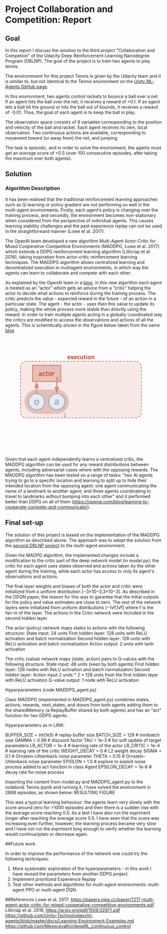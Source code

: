 # Project Collaboration and Competition: Report

## Goal

In this report I discuss the solution to the third project "Collaboration and Competion" of the Udacity Deep Reinforcement Learning Nanodegree Program (DRLNP). The goal of the project is to train two agents to play tennis. 

The environmnent for this project Tennis is given by the Udacity team and it is similar to, but not identical to the Tennis environment on the [Unity ML-Agents GitHub page](https://github.com/Unity-Technologies/ml-agents/blob/master/docs/Learning-Environment-Examples.md).

In this environment, two agents control rackets to bounce a ball over a net. If an agent hits the ball over the net, it receives a reward of +0.1. If an agent lets a ball hit the ground or hits the ball out of bounds, it receives a reward of -0.01. Thus, the goal of each agent is to keep the ball in play.

The observation space consists of 8 variables corresponding to the position and velocity of the ball and racket. Each agent receives its own, local observation. Two continuous actions are available, corresponding to movement toward (or away from) the net, and jumping.

The task is episodic, and in order to solve the environment, the agents must get an average score of +0.5 (over 100 consecutive episodes, after taking the maximum over both agents). 

## Solution
### Algorithm Description

It has been realised that the traditional reinforcement learning approaches such as Q-learning or policy gradient are not performing so well in the multi-agent environments. Firstly, each agent’s policy is changing over the training process, and secondly, the environment becomes non-stationary when considered from the perspective of individual agents. This causes learning stability challenges and the past experience replay can not be used in the straightforward manner (Lowe et al. 2017).

The OpenAI team developed a new algorithm Multi-Agent Actor-Critic for Mixed Cooperative-Competitive Environments (MADDPG, Lowe et al. 2017) which extends a DDPG reinforcement learning algorithm (Lillicrap et al. 2016), taking inspiration from actor-critic reinforcement learning techniques. The MADDPG algorithm allows centralized learning and decentralized execution in multiagent environments, in which way the agents can learn to collaborate and compete with each other.

As explained by the OpenAI team in a [blog](https://openai.com/blog/learning-to-cooperate-compete-and-communicate/), in this new algorithm each agent is treated as an “actor” which gets an advice from a “critic” helping the actor to decide what actions to reinforce during the training process. The critic predicts the value - expected reward in the future - of an action in a particular state. The agent - the actor - uses then this value to update its policy, making the whole process more stable than directly using the reward. In order to train multiple agents acting in a globally-coordinated way the critics are modified to access the observations and actions of all the agents. This is schemtically shown in the figure below taken from the same [blog](https://openai.com/blog/learning-to-cooperate-compete-and-communicate/)

![alt text](nipsdiagram_2.gif)

Given that each agent independently learns a centralized critic, the MADDPG algorithm can be used for any reward distributions between agents, including adversarial cases where with the opposing rewards. The MADDPG algorithm has been tested on a range of tasks: "two AI agents trying to go to a specific location and learning to split up to hide their intended location from the opposing agent; one agent communicating the name of a landmark to another agent; and three agents coordinating to travel to landmarks without bumping into each other" and it performed better than DDPG on all of them (https://openai.com/blog/learning-to-cooperate-compete-and-communicate/).


## Final set-up

The solution of this project is based on the implementation of the MADDPG algorithm as described above. The approach was to adopt the solution from the [second DRLNP project](https://github.com/MesecevaKci/deepRL_continuous_control) to the multi-agent environment. 

Given the MADPG algorithm, the implemented changes include a modification to the critic part of the deep network model (in model.py): the critic for each agent uses states observed and actions taken by the other agent during the training, while each actor has access to only its agent's observations and actions. 

The final layer weights and biases of both the actor and critic were initialized from a uniform distribution [−3×10−3,3×10−3].  As described in the DDQN paper, the reason for this was to garantee that the initial outputs for the policy and value estimates are close to zero. The rest of the network layers were initialized from uniform distributions [−1√f,1√f] where f is the fan-in of the layer. The actions in the Critic network were included in the second hidden layer. 

 The actor (policy) network maps states to actions with the following structure:
    State input: 24 units
    First hidden layer: 128 units with ReLU activation and batch normalization
    Second hidden layer: 128 units with ReLU activation and batch normalization
    Action output: 2 units with tanh activation

The critic (value) network maps (state, action) pairs to Q-values with the following structure:
    State input: 48 units (seen by both agents)
    First hidden layer: 128 nodes with ReLU activation and batch normalization
    Second hidden layer:  Action input 2 units * 2 + 128 units from the first hidden layer with ReLU activation 
    Q-value output: 1 node with ReLU activation


Hyperparameters (code MADDPG_agent.py)

Class MADDPG (implemented in MADDPG_agent.py) combines states, actions, rewards, next_states, and dones from both agents adding them to the sharedMemory (a ReplayBuffer shared by both agents) and has an "act" function for two DDPG agents.

Hyperparameters as in LINK:

BUFFER_SIZE = int(1e5)  # replay buffer size
BATCH_SIZE = 128        # minibatch size
GAMMA = 0.99            # discount factor
TAU = 1e-3              # for soft update of target parameters
LR_ACTOR = 1e-4         # learning rate of the actor 
LR_CRITIC = 1e-4        # learning rate of the critic
WEIGHT_DECAY = 0        # L2 weight decay
SIGMA = 0.1             # Ornstein-Uhlenbeck noise parameter
THETA = 0.15            # Ornstein-Uhlenbeck noise parameter
EPSILON = 1.0           # explore to exploit noise process added to act function in class Agent
EPSILON_DECAY = 1e-6 # decay rate for noise process

Importing the content from model.py and MADDPG_agent.py to the notebook Tennis.ipynb and running it, I have solved the environment  in 2868 episodes, as shown below:
RESULTING FIGURE 

This was a typical learning behaviour: the agents learn very slowly with the score around zero for >1000 episodes and then there is a sudden rise with the average score reaching 0.5. As a test I have also run the expriment longer after reaching the average score 0.5. I have seen that the score was increasing even further, however, the learning process became very slow and I have not run the expriment long enough to verify whether the learning would continue/plato or decrease again. 



##Future work

In order to improve the performance of the network one could try the following techniques:

1. More systematic exploration of the hyperparameters - in this work I have reused the parameters from another DDPG project. 
2. Implement prioritized Experience Replay
3. Test other methods and algorithms for multi-agent environments: multi-agent PPO or multi-agent DQN. 



##References
Lowe et al. 2017: https://papers.nips.cc/paper/7217-multi-agent-actor-critic-for-mixed-cooperative-competitive-environments.pdf
Lillicrap et al. 2016, https://arxiv.org/pdf/1509.02971.pdf
https://github.com/Unity-Technologies/ml-agents/blob/master/docs/Learning-Environment-Examples.md
https://github.com/MesecevaKci/deepRL_continuous_control

